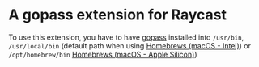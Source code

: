 # A gopass extension for Raycast

To use this extension, you have to have [gopass](https://www.gopass.pw/)
installed into `/usr/bin`, `/usr/local/bin` (default path when using
[Homebrews (macOS - Intel)](https://brew.sh/)) or `/opt/homebrew/bin` [Homebrews (macOS - Apple Silicon)](https://docs.brew.sh/FAQ#why-is-the-default-installation-prefix-opthomebrew-on-apple-silicon))
